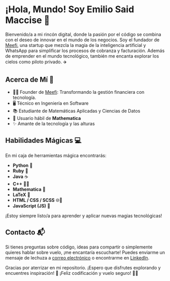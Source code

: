 # ¡Hola, Mundo! Soy Emilio Said Maccise 👋

Bienvenido/a a mi rincón digital, donde la pasión por el código se combina con el deseo de innovar en el mundo de los negocios. Soy el fundador de [Meefi](https://meefi.io), una startup que mezcla la magia de la inteligencia artificial y WhatsApp para simplificar los procesos de cobranza y facturación. Además de emprender en el mundo tecnológico, también me encanta explorar los cielos como piloto privado. ✈️

## Acerca de Mí 🚀

- 👨‍💻 Founder de [Meefi](https://meefi.io): Transformando la gestión financiera con tecnología.
- 🖥️ Técnico en Ingeniería en Software
- 📚 Estudiante de Matemáticas Aplicadas y Ciencias de Datos
- 🧮 Usuario hábil de **Mathematica**
- ✨ Amante de la tecnología y las alturas

## Habilidades Mágicas 💻

En mi caja de herramientas mágica encontrarás:

- **Python** 🐍
- **Ruby** 💎
- **Java** ☕
- **C++** 🧑‍💻
- **Mathematica** 🧮
- **LaTeX** 📄
- **HTML / CSS / SCSS** 🌐🎨
- **JavaScript (JS)** 🚀

¡Estoy siempre listo/a para aprender y aplicar nuevas magias tecnológicas!

## Contacto 📬

Si tienes preguntas sobre código, ideas para compartir o simplemente quieres hablar sobre vuelo, ¡me encantaría escucharte! Puedes enviarme un mensaje de lechuza a [correo electrónico](mailto:esaid@meefi.io) o encontrarme en [LinkedIn](https://www.linkedin.com/in/emilio-said-maccise-53bb99216).

Gracias por aterrizar en mi repositorio. ¡Espero que disfrutes explorando y encuentres inspiración! 🌟 ¡Feliz codificación y vuelo seguro! 🚀✨
